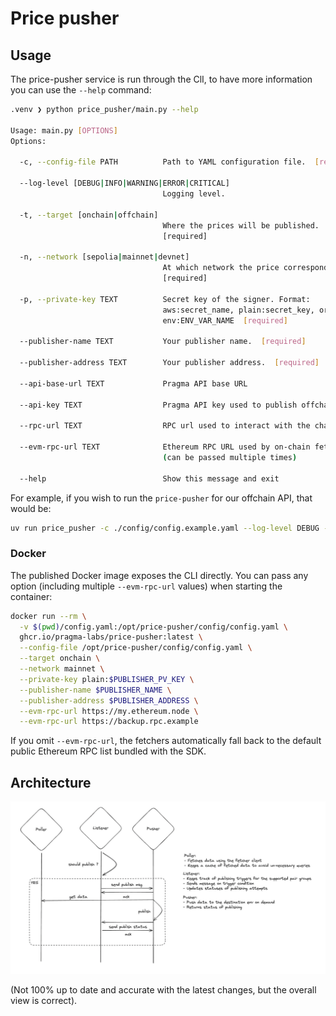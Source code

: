 # Price pusher


## Usage

The price-pusher service is run through the ClI, to have more information you can use the `--help` command:

```bash
.venv ❯ python price_pusher/main.py --help

Usage: main.py [OPTIONS]
Options:

  -c, --config-file PATH          Path to YAML configuration file.  [required]

  --log-level [DEBUG|INFO|WARNING|ERROR|CRITICAL]
                                  Logging level.

  -t, --target [onchain|offchain]
                                  Where the prices will be published.
                                  [required]

  -n, --network [sepolia|mainnet|devnet]
                                  At which network the price corresponds.
                                  [required]

  -p, --private-key TEXT          Secret key of the signer. Format:
                                  aws:secret_name, plain:secret_key, or
                                  env:ENV_VAR_NAME  [required]

  --publisher-name TEXT           Your publisher name.  [required]

  --publisher-address TEXT        Your publisher address.  [required]

  --api-base-url TEXT             Pragma API base URL

  --api-key TEXT                  Pragma API key used to publish offchain

  --rpc-url TEXT                  RPC url used to interact with the chain.

  --evm-rpc-url TEXT              Ethereum RPC URL used by on-chain fetchers
                                  (can be passed multiple times)

  --help                          Show this message and exit
```

For example, if you wish to run the `price-pusher` for our offchain API, that would be:

```sh
uv run price_pusher -c ./config/config.example.yaml --log-level DEBUG -t offchain -n mainnet -p plain:$PUBLISHER_PV_KEY --publisher-name $PUBLISHER_NAME --publisher-address $PUBLISHER_ADDRESS --api-key $PRAGMA_OFFCHAIN_API_KEY --api-base-url http://localhost:3000
```

### Docker

The published Docker image exposes the CLI directly. You can pass any option (including multiple `--evm-rpc-url` values) when starting the container:

```sh
docker run --rm \
  -v $(pwd)/config.yaml:/opt/price-pusher/config/config.yaml \
  ghcr.io/pragma-labs/price-pusher:latest \
  --config-file /opt/price-pusher/config/config.yaml \
  --target onchain \
  --network mainnet \
  --private-key plain:$PUBLISHER_PV_KEY \
  --publisher-name $PUBLISHER_NAME \
  --publisher-address $PUBLISHER_ADDRESS \
  --evm-rpc-url https://my.ethereum.node \
  --evm-rpc-url https://backup.rpc.example
```

If you omit `--evm-rpc-url`, the fetchers automatically fall back to the default public Ethereum RPC list bundled with the SDK.

## Architecture

![Architecture Diagram](diagram.png)

(Not 100% up to date and accurate with the latest changes, but the overall view is correct).
